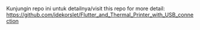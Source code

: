 Kunjungin repo ini untuk detailnya/visit this repo for more detail:
https://github.com/idekorslet/Flutter_and_Thermal_Printer_with_USB_connection
